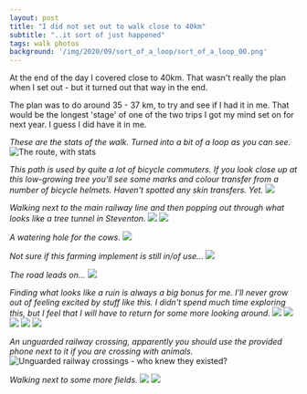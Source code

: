 ```yaml
---
layout: post
title: "I did not set out to walk close to 40km"
subtitle: "..it sort of just happened"
tags: walk photos
background: '/img/2020/09/sort_of_a_loop/sort_of_a_loop_00.png'
---
```

At the end of the day I covered close to 40km. That wasn't really the plan when I set out - but it turned out that way in the end.

The plan was to do around 35 - 37 km, to try and see if I had it in me. That would be the longest 'stage' of one of the two trips I got my mind set on for next year. I guess I did have it in me.

*These are the stats of the walk. Turned into a bit of a loop as you can see.*
<img src="/img/2020/09/sort_of_a_loop/sort_of_a_loop_00.png" width="auto" width="100%" alt="The route, with stats"/>

*This path is used by quite a lot of bicycle commuters. If you look close up at this low-growing tree you'll see some marks and colour transfer from a number of bicycle helmets. Haven't spotted any skin transfers. Yet.*
<img src="/img/2020/09/sort_of_a_loop/sort_of_a_loop_01.jpg" width="auto" width="100%"/>

*Walking next to the main railway line and then popping out through what looks like a tree tunnel in Steventon.*
<img src="/img/2020/09/sort_of_a_loop/sort_of_a_loop_02.jpg" width="auto" width="100%"/>
<img src="/img/2020/09/sort_of_a_loop/sort_of_a_loop_03.jpg" width="auto" width="100%"/>

*A watering hole for the cows.*
<img src="/img/2020/09/sort_of_a_loop/sort_of_a_loop_04.jpg" width="auto" width="100%"/>

*Not sure if this farming implement is still in/of use...*
<img src="/img/2020/09/sort_of_a_loop/sort_of_a_loop_05.jpg" width="auto" width="100%"/>

*The road leads on...*
<img src="/img/2020/09/sort_of_a_loop/sort_of_a_loop_06.jpg" width="auto" width="100%"/>

*Finding what looks like a ruin is always a big bonus for me. I'll never grow out of feeling excited by stuff like this. I didn't spend much time exploring this, but I feel that I will have to return for some more looking around.*
<img src="/img/2020/09/sort_of_a_loop/sort_of_a_loop_07.jpg" width="auto" width="100%"/>
<img src="/img/2020/09/sort_of_a_loop/sort_of_a_loop_08.jpg" width="auto" width="100%"/>
<img src="/img/2020/09/sort_of_a_loop/sort_of_a_loop_09.jpg" width="auto" width="100%"/>
<img src="/img/2020/09/sort_of_a_loop/sort_of_a_loop_10.jpg" width="auto" width="100%"/>
<img src="/img/2020/09/sort_of_a_loop/sort_of_a_loop_11.jpg" width="auto" width="100%"/>

*An unguarded railway crossing, apparently you should use the provided phone next to it if you are crossing with animals.*
<img src="/img/2020/09/sort_of_a_loop/sort_of_a_loop_12.jpg" width="auto" width="100%" alt="Unguarded railway crossings - who knew they existed?"/>

*Walking next to some more fields.*
<img src="/img/2020/09/sort_of_a_loop/sort_of_a_loop_13.jpg" width="auto" width="100%"/>
<img src="/img/2020/09/sort_of_a_loop/sort_of_a_loop_14.jpg" width="auto" width="100%"/>
